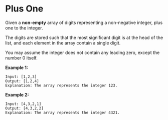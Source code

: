 # Plus One

Given a __non-empty__ array of digits representing a non-negative integer, plus one to the integer.

The digits are stored such that the most significant digit is at the head of the list, and each element in the array contain a single digit.

You may assume the integer does not contain any leading zero, except the number 0 itself.

__Example 1:__

```
Input: [1,2,3]
Output: [1,2,4]
Explanation: The array represents the integer 123.
```

__Example 2:__

```
Input: [4,3,2,1]
Output: [4,3,2,2]
Explanation: The array represents the integer 4321.
```